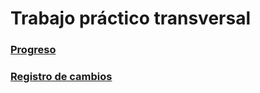 # Trabajo práctico transversal

### [Progreso](https://crysok.notion.site/ae7b8a639c6b4d9fba998113b64b34c5?v=1f1ea6e9819e4484a3326136c6f5bf11)

### [Registro de cambios](CHANGELOG.md)
